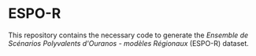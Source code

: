 # ESPO-R
This repository contains the necessary code to generate the *Ensemble de Scénarios Polyvalents d'Ouranos - modèles Régionaux* (ESPO-R) dataset.


